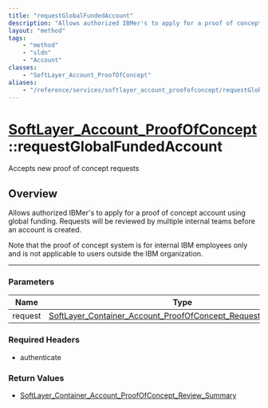 ```yaml
---
title: "requestGlobalFundedAccount"
description: "Allows authorized IBMer's to apply for a proof of concept account using global funding. Requests will be reviewed by mul... "
layout: "method"
tags:
    - "method"
    - "sldn"
    - "Account"
classes:
    - "SoftLayer_Account_ProofOfConcept"
aliases:
    - "/reference/services/softlayer_account_proofofconcept/requestGlobalFundedAccount"
---
```

# [SoftLayer_Account_ProofOfConcept](/reference/services/SoftLayer_Account_ProofOfConcept)::requestGlobalFundedAccount


Accepts new proof of concept requests


## Overview 
Allows authorized IBMer's to apply for a proof of concept account using global funding. Requests will be reviewed by multiple internal teams before an account is created. 

Note that the proof of concept system is for internal IBM employees only and is not applicable to users outside the IBM organization. 

-----

### Parameters 
|Name | Type | Description |
| --- | --- | --- |
|request| <a href='/reference/datatypes/SoftLayer_Container_Account_ProofOfConcept_Request_GlobalFunded'>SoftLayer_Container_Account_ProofOfConcept_Request_GlobalFunded </a>| |


### Required Headers
* authenticate


### Return Values
* <a href='/reference/datatypes/SoftLayer_Container_Account_ProofOfConcept_Review_Summary'>SoftLayer_Container_Account_ProofOfConcept_Review_Summary </a>




